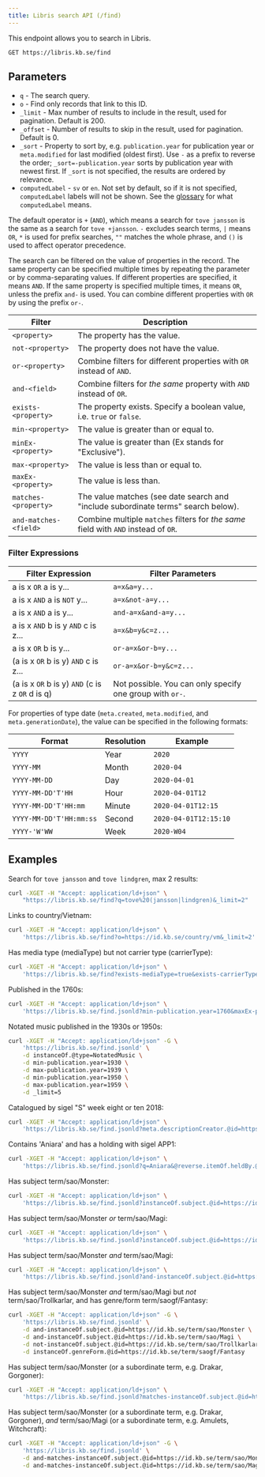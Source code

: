```yaml
---
title: Libris search API (/find)
---
```


This endpoint allows you to search in Libris.

```
GET https://libris.kb.se/find
```

## Parameters

* `q` - The search query.
* `o` - Find only records that link to this ID.
* `_limit` - Max number of results to include in the result, used for pagination. Default is 200.
* `_offset` - Number of results to skip in the result, used for pagination. Default is 0.
* `_sort` - Property to sort by, e.g. `publication.year` for publication year or `meta.modified` for last modified (oldest first). Use `-` as a prefix to reverse the order; `_sort=-publication.year` sorts by publication year with newest first. If `_sort` is not specified, the results are ordered by relevance.
* `computedLabel` - `sv` or `en`. Not set by default, so if it is not specified, `computedLabel` labels will not be shown. See the [glossary](glossary.md) for what `computedLabel` means.

The default operator is `+` (`AND`), which means a search for `tove jansson` is the same as a search for `tove +jansson`. `-` excludes search terms, `|` means `OR`, `*` is used for prefix searches, `""` matches the whole phrase, and `()` is used to affect operator precedence.

The search can be filtered on the value of properties in the record. The same property can be specified multiple times by repeating the parameter or by comma-separating values. If different properties are specified, it means `AND`. If the same property is specified multiple times, it means `OR`, unless the prefix `and-` is used. You can combine different properties with `OR` by using the prefix `or-`.

| Filter | Description |
| ------ | ----------- |
| `<property>`          | The property has the value.
| `not-<property>`      | The property does not have the value.
| `or-<property>`       | Combine filters for different properties with `OR` instead of `AND`.
| `and-<field>`         | Combine filters for _the same_ property with `AND` instead of `OR`.
| `exists-<property>`   | The property exists. Specify a boolean value, i.e. `true` or `false`.
| `min-<property>`      | The value is greater than or equal to.
| `minEx-<property>`    | The value is greater than (Ex stands for "Exclusive").
| `max-<property>`      | The value is less than or equal to.
| `maxEx-<property>`    | The value is less than.
| `matches-<property>`  | The value matches (see date search and "include subordinate terms" search below).
| `and-matches-<field>` | Combine multiple `matches` filters for _the same_ field with `AND` instead of `OR`.

### Filter Expressions

 Filter Expression                                       | Filter Parameters    
---------------------------------------------------------|-----------------------                 
 a is x `OR` a is y...                                   | `a=x&a=y...`
 a is x `AND` a is `NOT` y...                            | `a=x&not-a=y...`
 a is x `AND` a is y...                                  | `and-a=x&and-a=y...`
 a is x `AND` b is y `AND` c is z...                     | `a=x&b=y&c=z...`
 a is x `OR` b is y...                                   | `or-a=x&or-b=y...`          
 (a is x `OR` b is y) `AND` c is z...                    | `or-a=x&or-b=y&c=z...`  
 (a is x `OR` b is y) `AND` (c is z `OR` d is q)         | Not possible. You can only specify one group with `or-`.                    

For properties of type date (`meta.created`, `meta.modified`, and `meta.generationDate`), the value can be specified in the following formats:

| Format                  | Resolution | Example               |
|-------------------------|------------|-----------------------|
| `YYYY`                  | Year       | `2020`                |
| `YYYY-MM`               | Month      | `2020-04`             |
| `YYYY-MM-DD`            | Day        | `2020-04-01`          |
| `YYYY-MM-DD'T'HH`       | Hour       | `2020-04-01T12`       |
| `YYYY-MM-DD'T'HH:mm`    | Minute     | `2020-04-01T12:15`    |
| `YYYY-MM-DD'T'HH:mm:ss` | Second     | `2020-04-01T12:15:10` |
| `YYYY-'W'WW`            | Week       | `2020-W04`            |

## Examples

Search for `tove jansson` and `tove lindgren`, max 2 results:
```bash
curl -XGET -H "Accept: application/ld+json" \
    "https://libris.kb.se/find?q=tove%20(jansson|lindgren)&_limit=2"
```

Links to country/Vietnam:
```bash
curl -XGET -H "Accept: application/ld+json" \
    'https://libris.kb.se/find?o=https://id.kb.se/country/vm&_limit=2'
```

Has media type (mediaType) but not carrier type (carrierType):
```bash
curl -XGET -H "Accept: application/ld+json" \
    'https://libris.kb.se/find?exists-mediaType=true&exists-carrierType=false'
```

Published in the 1760s:
```bash
curl -XGET -H "Accept: application/ld+json" \
    'https://libris.kb.se/find.jsonld?min-publication.year=1760&maxEx-publication.year=1770&_limit=5'
```

Notated music published in the 1930s or 1950s:
```bash
curl -XGET -H "Accept: application/ld+json" -G \
    'https://libris.kb.se/find.jsonld' \
    -d instanceOf.@type=NotatedMusic \
    -d min-publication.year=1930 \
    -d max-publication.year=1939 \
    -d min-publication.year=1950 \
    -d max-publication.year=1959 \
    -d _limit=5
```

Catalogued by sigel "S" week eight or ten 2018:
```bash
curl -XGET -H "Accept: application/ld+json" \
    'https://libris.kb.se/find.jsonld?meta.descriptionCreator.@id=https://libris.kb.se/library/S&matches-meta.created=2018-W08,2018-W10&_limit=2'
```

Contains 'Aniara' and has a holding with sigel APP1:
```bash
curl -XGET -H "Accept: application/ld+json" \
    'https://libris.kb.se/find.jsonld?q=Aniara&@reverse.itemOf.heldBy.@id=https://libris.kb.se/library/APP1'
```

Has subject term/sao/Monster:
```bash
curl -XGET -H "Accept: application/ld+json" \
    'https://libris.kb.se/find.jsonld?instanceOf.subject.@id=https://id.kb.se/term/sao/Monster'
```

Has subject term/sao/Monster _or_ term/sao/Magi:
```bash
curl -XGET -H "Accept: application/ld+json" \
    'https://libris.kb.se/find.jsonld?instanceOf.subject.@id=https://id.kb.se/term/sao/Monster&instanceOf.subject.@id=https://id.kb.se/term/sao/Magi'
```

Has subject term/sao/Monster _and_ term/sao/Magi:
```bash
curl -XGET -H "Accept: application/ld+json" \
    'https://libris.kb.se/find.jsonld?and-instanceOf.subject.@id=https://id.kb.se/term/sao/Monster&and-instanceOf.subject.@id=https://id.kb.se/term/sao/Magi'
```

Has subject term/sao/Monster _and_ term/sao/Magi but _not_ term/sao/Trollkarlar, and has genre/form term/saogf/Fantasy:
```bash
curl -XGET -H "Accept: application/ld+json" -G \
    'https://libris.kb.se/find.jsonld' \
    -d and-instanceOf.subject.@id=https://id.kb.se/term/sao/Monster \
    -d and-instanceOf.subject.@id=https://id.kb.se/term/sao/Magi \
    -d not-instanceOf.subject.@id=https://id.kb.se/term/sao/Trollkarlar \
    -d instanceOf.genreForm.@id=https://id.kb.se/term/saogf/Fantasy
```

Has subject term/sao/Monster (or a subordinate term, e.g. Drakar, Gorgoner):
```bash
curl -XGET -H "Accept: application/ld+json" \
    'https://libris.kb.se/find.jsonld?matches-instanceOf.subject.@id=https://id.kb.se/term/sao/Monster'
```

Has subject term/sao/Monster (or a subordinate term, e.g. Drakar, Gorgoner), _and_ term/sao/Magi (or a subordinate term, e.g. Amulets, Witchcraft):
```bash
curl -XGET -H "Accept: application/ld+json" -G \
    'https://libris.kb.se/find.jsonld' \
    -d and-matches-instanceOf.subject.@id=https://id.kb.se/term/sao/Monster \
    -d and-matches-instanceOf.subject.@id=https://id.kb.se/term/sao/Magi
``` 